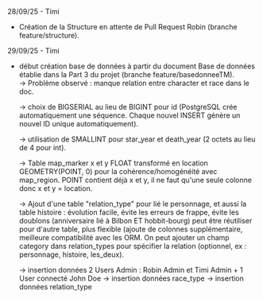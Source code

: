 28/09/25 - Timi
- Création de la Structure en attente de Pull Request Robin (branche feature/structure).  

29/09/25 - Timi
- début création base de données à partir du document Base de données établie dans la Part 3 du projet (branche feature/basedonneeTM).  
	-> Problème observé : manque relation entre character et race dans le doc.  

	-> choix de BIGSERIAL au lieu de BIGINT pour id (PostgreSQL crée automatiquement une séquence. Chaque nouvel INSERT génère un nouvel ID unique automatiquement).
   
	-> utilisation de SMALLINT pour star_year et death_year (2 octets au lieu de 4 pour int).  

	-> Table map_marker x et y FLOAT transformé en location GEOMETRY(POINT, 0) pour la cohérence/homogénéité avec map_region. POINT contient déjà x et y, il ne faut qu'une seule colonne donc x et y = location.  

	-> Ajout d'une table "relation_type" pour lié le personnage, et aussi la table histoire : évolution facile, évite les erreurs de frappe, évite les doublons (anniversaire lié à Bilbon ET hobbit-bourg) peut être réutiliser pour d'autre table, plus flexible (ajoute de colonnes supplémentaire, meilleure compatibilité avec les ORM. On peut ajouter un champ category dans relation_types pour spécifier la relation (optionnel, ex : personnage, histoire, les_deux).

  	-> insertion données 2 Users Admin : Robin Admin et Timi Admin + 1 User connecté John Doe
	-> insertion données race_type
	-> insertion données relation_type
